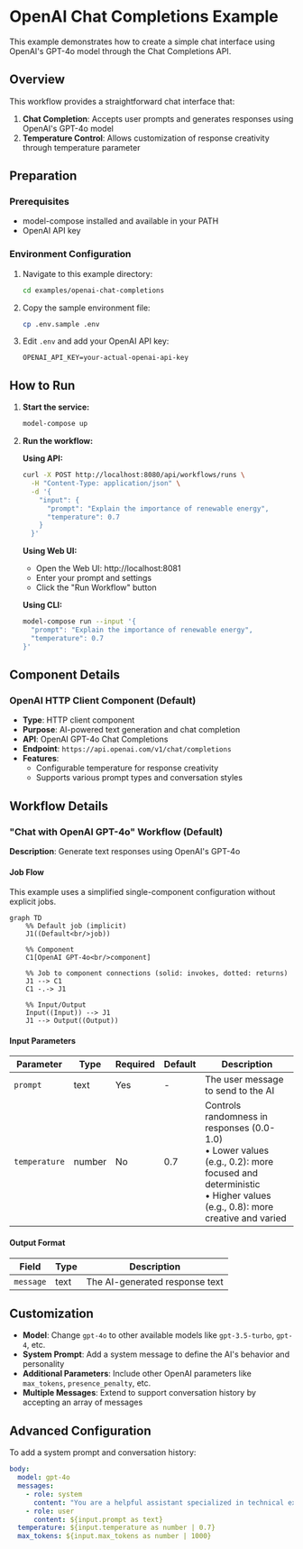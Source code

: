 # OpenAI Chat Completions Example

This example demonstrates how to create a simple chat interface using OpenAI's GPT-4o model through the Chat Completions API.

## Overview

This workflow provides a straightforward chat interface that:

1. **Chat Completion**: Accepts user prompts and generates responses using OpenAI's GPT-4o model
2. **Temperature Control**: Allows customization of response creativity through temperature parameter

## Preparation

### Prerequisites

- model-compose installed and available in your PATH
- OpenAI API key

### Environment Configuration

1. Navigate to this example directory:
   ```bash
   cd examples/openai-chat-completions
   ```

2. Copy the sample environment file:
   ```bash
   cp .env.sample .env
   ```

3. Edit `.env` and add your OpenAI API key:
   ```env
   OPENAI_API_KEY=your-actual-openai-api-key
   ```

## How to Run

1. **Start the service:**
   ```bash
   model-compose up
   ```

2. **Run the workflow:**

   **Using API:**
   ```bash
   curl -X POST http://localhost:8080/api/workflows/runs \
     -H "Content-Type: application/json" \
     -d '{
       "input": {
         "prompt": "Explain the importance of renewable energy",
         "temperature": 0.7
       }
     }'
   ```

   **Using Web UI:**
   - Open the Web UI: http://localhost:8081
   - Enter your prompt and settings
   - Click the "Run Workflow" button

   **Using CLI:**
   ```bash
   model-compose run --input '{
     "prompt": "Explain the importance of renewable energy",
     "temperature": 0.7
   }'
   ```

## Component Details

### OpenAI HTTP Client Component (Default)
- **Type**: HTTP client component
- **Purpose**: AI-powered text generation and chat completion
- **API**: OpenAI GPT-4o Chat Completions
- **Endpoint**: `https://api.openai.com/v1/chat/completions`
- **Features**:
  - Configurable temperature for response creativity
  - Supports various prompt types and conversation styles

## Workflow Details

### "Chat with OpenAI GPT-4o" Workflow (Default)

**Description**: Generate text responses using OpenAI's GPT-4o

#### Job Flow

This example uses a simplified single-component configuration without explicit jobs.

```mermaid
graph TD
    %% Default job (implicit)
    J1((Default<br/>job))

    %% Component
    C1[OpenAI GPT-4o<br/>component]

    %% Job to component connections (solid: invokes, dotted: returns)
    J1 --> C1
    C1 -.-> J1

    %% Input/Output
    Input((Input)) --> J1
    J1 --> Output((Output))
```

#### Input Parameters

| Parameter | Type | Required | Default | Description |
|-----------|------|----------|---------|-------------|
| `prompt` | text | Yes | - | The user message to send to the AI |
| `temperature` | number | No | 0.7 | Controls randomness in responses (0.0-1.0)<br/>• Lower values (e.g., 0.2): more focused and deterministic<br/>• Higher values (e.g., 0.8): more creative and varied |

#### Output Format

| Field | Type | Description |
|-------|------|-------------|
| `message` | text | The AI-generated response text |

## Customization

- **Model**: Change `gpt-4o` to other available models like `gpt-3.5-turbo`, `gpt-4`, etc.
- **System Prompt**: Add a system message to define the AI's behavior and personality
- **Additional Parameters**: Include other OpenAI parameters like `max_tokens`, `presence_penalty`, etc.
- **Multiple Messages**: Extend to support conversation history by accepting an array of messages

## Advanced Configuration

To add a system prompt and conversation history:

```yaml
body:
  model: gpt-4o
  messages:
    - role: system
      content: "You are a helpful assistant specialized in technical explanations."
    - role: user
      content: ${input.prompt as text}
  temperature: ${input.temperature as number | 0.7}
  max_tokens: ${input.max_tokens as number | 1000}
```